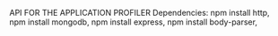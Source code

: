 API FOR THE APPLICATION PROFILER
Dependencies:
npm install http,   
npm install mongodb,
npm install express,
npm install body-parser,
